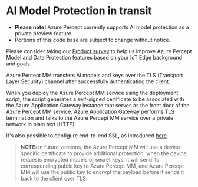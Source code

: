 # AI Model Protection in transit

- **Please note!** Azure Percept currently supports AI model protection as a private preview feature.  
- Portions of this code base are subject to change without notice.

Please consider taking our [Product survey](https://go.microsoft.com/fwlink/?linkid=2156573) to help us improve Azure Percept Model and Data Protection features based on your IoT Edge background and goals.

Azure Percept MM transfers AI models and  keys over the TLS (Transport Layer Security) channel after successfully authenticating the client.

When you deploy the Azure Percept MM service using the deployment script, the script generates a self-signed certificate to be associated with the Azure Application Gateway instance that serves as the front door of the Azure Percept MM service. Azure Application Gateway performs TLS termination and talks to the Azure Percept MM service over a private network in plain text (HTTP).

It's also possible to configure end-to-end SSL, as introduced [here](https://docs.microsoft.com/en-us/azure/application-gateway/end-to-end-ssl-portal).

> **NOTE:** In future versions, the Azure Percept MM will use a device-specific certificate to provide additional protection; when the device requests encrypted models or secret keys, it will send its corresponding public key to Azure Percept MM, and Azure Percept MM will use the public key to encrypt the payload before it sends it back to the client over TLS.
